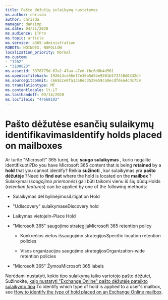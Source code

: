 ```yaml
---
title: Pašto dėžučių sulaikymų nustatymas
ms.author: chrisda
author: chrisda
manager: dansimp
ms.date: 04/21/2020
ms.audience: ITPro
ms.topic: article
ms.service: o365-administration
ROBOTS: NOINDEX, NOFOLLOW
localization_priority: Normal
ms.custom:
- "1202"
- "3100023"
ms.assetid: 3378775d-67a2-47aa-a7ed-fbc6d0b4d561
ms.openlocfilehash: 192613ce56ef7e30b5d5be9301b573748d0332d4
ms.sourcegitcommit: c6692ce0fa1358ec3529e59ca0ecdfdea4cdc759
ms.translationtype: MT
ms.contentlocale: lt-LT
ms.lasthandoff: 09/14/2020
ms.locfileid: "47668102"
---
```

# <a name="identify-holds-placed-on-mailboxes"></a><span data-ttu-id="e339d-102">Pašto dėžutėse esančių sulaikymų identifikavimas</span><span class="sxs-lookup"><span data-stu-id="e339d-102">Identify holds placed on mailboxes</span></span>

<span data-ttu-id="e339d-103">Ar turite "Microsoft" 365 turinį, kurį **saugo** **sulaikymas** , kurio negalite identifikuoti?</span><span class="sxs-lookup"><span data-stu-id="e339d-103">Do you have Microsoft 365 content that is being **retained** by a **hold** that you cannot identify?</span></span> <span data-ttu-id="e339d-104">Reikia **sužinoti** , kur sulaikymas yra **pašto dėžutėje** ?</span><span class="sxs-lookup"><span data-stu-id="e339d-104">Need to **find out** where the hold is located on the **mailbox** ?</span></span> <span data-ttu-id="e339d-105">Sulaikymai (*saugojimo priemonės*) gali būti taikomi vienu iš šių būdų:</span><span class="sxs-lookup"><span data-stu-id="e339d-105">Holds (*retention features*) can be applied by one of the following methods:</span></span>
  
- <span data-ttu-id="e339d-106">Sulaikymas dėl bylinėjimosi</span><span class="sxs-lookup"><span data-stu-id="e339d-106">Litigation Hold</span></span>

- <span data-ttu-id="e339d-107">"Udiscovery" sulaikymas</span><span class="sxs-lookup"><span data-stu-id="e339d-107">eDiscovery hold</span></span>

- <span data-ttu-id="e339d-108">Laikymas vietoje</span><span class="sxs-lookup"><span data-stu-id="e339d-108">In-Place Hold</span></span>

- <span data-ttu-id="e339d-109">"Microsoft 365" saugojimo strategija</span><span class="sxs-lookup"><span data-stu-id="e339d-109">Microsoft 365 retention policy</span></span> 

  - <span data-ttu-id="e339d-110">Konkrečios vietos išsaugojimo strategijos</span><span class="sxs-lookup"><span data-stu-id="e339d-110">Specific location retention policies</span></span>

  - <span data-ttu-id="e339d-111">Visos organizacijos saugojimo strategijos</span><span class="sxs-lookup"><span data-stu-id="e339d-111">Organization-wide retention policies</span></span>

- <span data-ttu-id="e339d-112">"Microsoft 365" Žymos</span><span class="sxs-lookup"><span data-stu-id="e339d-112">Microsoft 365 labels</span></span>

<span data-ttu-id="e339d-113">Norėdami nustatyti, kokio tipo sulaikymą taiko vartotojo pašto dėžutei, Sužinokite, [kaip nustatyti "Exchange Online" pašto dėžutėje pateikto sulaikymo tipą](https://docs.microsoft.com/microsoft-365/compliance/identify-a-hold-on-an-exchange-online-mailbox).</span><span class="sxs-lookup"><span data-stu-id="e339d-113">To identify which type of hold is applied to a user's mailbox, see [How to identify the type of hold placed on an Exchange Online mailbox](https://docs.microsoft.com/microsoft-365/compliance/identify-a-hold-on-an-exchange-online-mailbox).</span></span>
